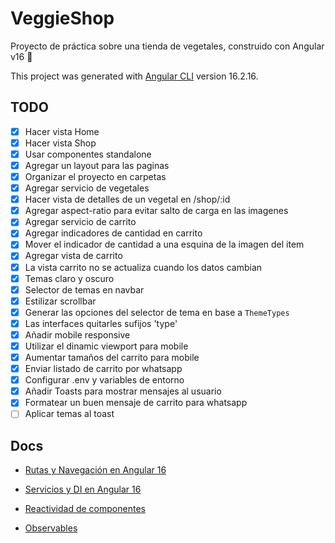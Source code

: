 # VeggieShop

Proyecto de práctica sobre una tienda de vegetales, construido con Angular v16 🚀

This project was generated with [Angular CLI](https://github.com/angular/angular-cli) version 16.2.16.

## TODO

- [x] Hacer vista Home
- [x] Hacer vista Shop
- [x] Usar componentes standalone
- [x] Agregar un layout para las paginas
- [x] Organizar el proyecto en carpetas
- [x] Agregar servicio de vegetales
- [x] Hacer vista de detalles de un vegetal en /shop/:id
- [x] Agregar aspect-ratio para evitar salto de carga en las imagenes
- [x] Agregar servicio de carrito
- [x] Agregar indicadores de cantidad en carrito
- [x] Mover el indicador de cantidad a una esquina de la imagen del item
- [x] Agregar vista de carrito
- [x] La vista carrito no se actualiza cuando los datos cambian
- [x] Temas claro y oscuro
- [x] Selector de temas en navbar
- [x] Estilizar scrollbar
- [x] Generar las opciones del selector de tema en base a `ThemeTypes`
- [x] Las interfaces quitarles sufijos 'type'
- [x] Añadir mobile responsive
- [x] Utilizar el dinamic viewport para mobile
- [x] Aumentar tamaños del carrito para mobile
- [x] Enviar listado de carrito por whatsapp
- [x] Configurar .env y variables de entorno
- [x] Añadir Toasts para mostrar mensajes al usuario
- [x] Formatear un buen mensaje de carrito para whatsapp
- [ ] Aplicar temas al toast

## Docs

- [Rutas y Navegación en Angular 16](./docs/Rutas%20y%20Navegacion.md)

- [Servicios y DI en Angular 16](./docs/Servicios%20y%20DI.md)

- [Reactividad de componentes](./docs/Reactividad%20de%20componentes.md)

- [Observables](./docs/Observables.md)

